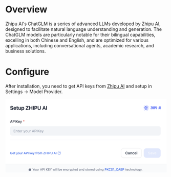 # Overview
Zhipu AI's ChatGLM is a series of advanced LLMs developed by Zhipu AI, designed to facilitate natural language understanding and generation. The ChatGLM models are particularly notable for their bilingual capabilities, excelling in both Chinese and English, and are optimized for various applications, including conversational agents, academic research, and business solutions.

# Configure
After installation, you need to get API keys from [Zhipu AI](https://open.bigmodel.cn/usercenter/apikeys) and setup in Settings -> Model Provider.

![](_assets/zhipuai.png)
